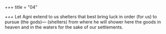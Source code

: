 +++
title = "04"

+++
Let Agni extend to us shelters that best bring luck in order (for us) to  pursue (the gods)—
(shelters) from where he will shower here the goods in heaven and in the  waters for the sake of our settlements.
